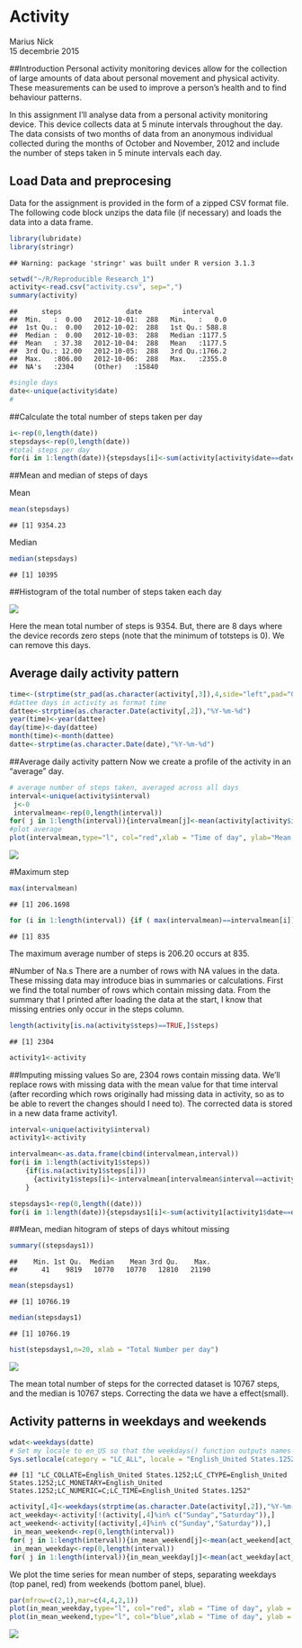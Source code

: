 # Activity
Marius Nick  
15 decembrie 2015  

##Introduction
Personal activity monitoring devices allow for the collection of large amounts of data about personal movement and physical activity. These measurements can be used to improve a person’s health and to find behaviour patterns.

In this assignment I’ll analyse data from a personal activity monitoring device. This device collects data at 5 minute intervals throughout the day. The data consists of two months of data from an anonymous individual collected during the months of October and November, 2012 and include the number of steps taken in 5 minute intervals each day.

## Load Data and preprocesing 

Data for the assignment is provided in the form of a zipped CSV format file. The following code block unzips the data file (if necessary) and loads the data into a data frame.


```r
library(lubridate)
library(stringr)
```

```
## Warning: package 'stringr' was built under R version 3.1.3
```

```r
setwd("~/R/Reproducible Research_1")
activity<-read.csv("activity.csv", sep=",")
summary(activity)
```

```
##      steps                date          interval     
##  Min.   :  0.00   2012-10-01:  288   Min.   :   0.0  
##  1st Qu.:  0.00   2012-10-02:  288   1st Qu.: 588.8  
##  Median :  0.00   2012-10-03:  288   Median :1177.5  
##  Mean   : 37.38   2012-10-04:  288   Mean   :1177.5  
##  3rd Qu.: 12.00   2012-10-05:  288   3rd Qu.:1766.2  
##  Max.   :806.00   2012-10-06:  288   Max.   :2355.0  
##  NA's   :2304     (Other)   :15840
```

```r
#single days 
date<-unique(activity$date)
#
```

##Calculate the total number of steps taken per day


```r
i<-rep(0,length(date))
stepsdays<-rep(0,length(date))
#total steps per day
for(i in 1:length(date)){stepsdays[i]<-sum(activity[activity$date==date[i],]$steps,na.rm = TRUE)}
```


##Mean and  median of steps of days

Mean 

```r
mean(stepsdays)
```

```
## [1] 9354.23
```
Median 

```r
median(stepsdays)
```

```
## [1] 10395
```

##Histogram  of the total number of steps taken each day 


![](PA1_template_files/figure-html/unnamed-chunk-5-1.png) 

Here the mean total number of steps is 9354. But, there are  8 days where the device records zero steps (note that the minimum of totsteps is 0). We can remove this days.

## Average daily activity pattern

```r
time<-(strptime(str_pad(as.character(activity[,3]),4,side="left",pad="0"),"%H%M"))
#dattee days in activity as format time 
dattee<-strptime(as.character.Date(activity[,2]),"%Y-%m-%d")
year(time)<-year(dattee)
day(time)<-day(dattee)
month(time)<-month(dattee)
datte<-strptime(as.character.Date(date),"%Y-%m-%d")
```

##Average daily activity pattern
Now we  create a profile of the activity in an “average” day.


```r
# average number of steps taken, averaged across all days 
interval<-unique(activity$interval)
 j<-0
 intervalmean<-rep(0,length(interval))
for( j in 1:length(interval)){intervalmean[j]<-mean(activity[activity$interval==interval[j],]$steps,na.rm=TRUE)}
#plot average 
plot(intervalmean,type="l", col="red",xlab = "Time of day", ylab="Mean Number of steps")
```

![](PA1_template_files/figure-html/unnamed-chunk-7-1.png) 

#Maximum step

```r
max(intervalmean)
```

```
## [1] 206.1698
```

```r
for (i in 1:length(interval)) {if ( max(intervalmean)==intervalmean[i]) print(interval[i]) }
```

```
## [1] 835
```
The maximum average number of steps is 206.20  occurs at 835.

#Number of Na.s
 There are a number of rows with NA values in the data. These missing data may introduce bias in summaries or calculations. First we find the total number of rows which contain missing data. From the summary that I printed after loading the data at the start, I know that missing entries only occur in the steps column.

```r
length(activity[is.na(activity$steps)==TRUE,]$steps)
```

```
## [1] 2304
```

```r
activity1<-activity
```
##Imputing missing values
So  are, 2304 rows contain missing data.  We’ll replace rows with missing data with the mean value for that time interval (after recording which rows originally had missing data in activity, so as to be able to revert the changes should I need to). The corrected data is stored in a new data frame activity1.


```r
interval<-unique(activity$interval)
activity1<-activity

intervalmean<-as.data.frame(cbind(intervalmean,interval))
for(i in 1:length(activity1$steps))
    {if(is.na(activity1$steps[i]))
      {activity1$steps[i]<-intervalmean[intervalmean$interval==activity1$interval[i],]$intervalmean        } 
    }

stepsdays1<-rep(0,length((date)))
for(i in 1:length(date)){stepsdays1[i]<-sum(activity1[activity1$date==date[i],]$steps)}
```

##Mean, median hitogram of steps of days whitout missing

```r
summary((stepsdays1))
```

```
##    Min. 1st Qu.  Median    Mean 3rd Qu.    Max. 
##      41    9819   10770   10770   12810   21190
```

```r
mean(stepsdays1)
```

```
## [1] 10766.19
```

```r
median(stepsdays1)
```

```
## [1] 10766.19
```

```r
hist(stepsdays1,n=20, xlab = "Total Number per day")
```

![](PA1_template_files/figure-html/unnamed-chunk-11-1.png) 

The mean total number of steps for the corrected dataset is 10767 steps, and the median is 10767 steps. Correcting the data we have a  effect(small).

## Activity patterns in weekdays and weekends


```r
wdat<-weekdays(datte)
# Set my locale to en_US so that the weekdays() function outputs names of days in English. 
Sys.setlocale(category = "LC_ALL", locale = "English_United States.1252")
```

```
## [1] "LC_COLLATE=English_United States.1252;LC_CTYPE=English_United States.1252;LC_MONETARY=English_United States.1252;LC_NUMERIC=C;LC_TIME=English_United States.1252"
```

```r
activity[,4]<-weekdays(strptime(as.character.Date(activity[,2]),"%Y-%m-%d"))
act_weekday<-activity[!(activity[,4]%in% c("Sunday","Saturday")),]
act_weekend<-activity[(activity[,4]%in% c("Sunday","Saturday")),]
 in_mean_weekend<-rep(0,length(interval))
for( j in 1:length(interval)){in_mean_weekend[j]<-mean(act_weekend[act_weekend$interval==interval[j],]$steps,na.rm=TRUE)}
 in_mean_weekday<-rep(0,length(interval))
for( j in 1:length(interval)){in_mean_weekday[j]<-mean(act_weekday[act_weekday$interval==interval[j],]$steps,na.rm=TRUE)}
```

We plot the time series for mean number of steps, separating weekdays (top panel, red) from weekends (bottom panel, blue).

```r
par(mfrow=c(2,1),mar=c(4,4,2,1))
plot(in_mean_weekday,type="l", col="red", xlab = "Time of day", ylab = "Mean Number of Steps")
plot(in_mean_weekend,type="l", col="blue",xlab = "Time of day", ylab = "Mean Number of Steps")
```

![](PA1_template_files/figure-html/unnamed-chunk-13-1.png) 

